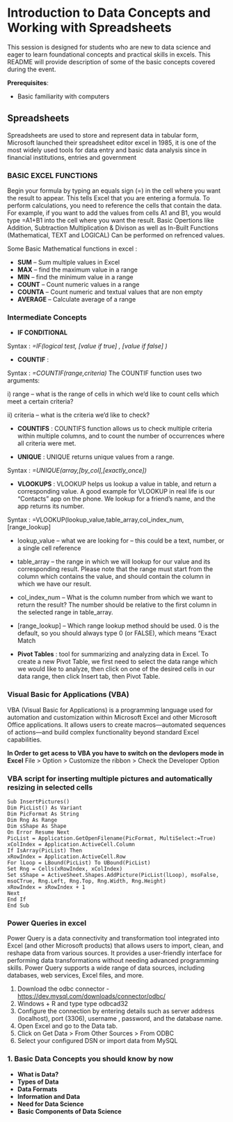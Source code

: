 # Introduction to Data Concepts and Working with Spreadsheets

 This session is designed for students who are new to data science and eager to learn foundational concepts and practical skills in excels. This README will provide description of some of the basic concepts covered during the event. 

**Prerequisites**:
- Basic familiarity with computers


## Spreadsheets 
Spreadsheets are used to store and represent data in tabular form, Microsoft launched their spreadsheet editor excel in 1985, it is one of the most widely used tools for data entry and basic data analysis since in financial institutions, entries and government 

### BASIC EXCEL FUNCTIONS 


Begin your formula by typing an equals sign (=) in the cell where you want the result to appear. This tells Excel that you are entering a formula.
To perform calculations, you need to reference the cells that contain the data. For example, if you want to add the values from cells A1 and B1, you would type =A1+B1 into the cell where you want the result.
Basic Opertions like Addition, Subtraction Multiplication & Divison as well as In-Built Functions (Mathematical, TEXT and LOGICAL) Can be performed on refrenced values. 

Some Basic Mathematical functions in excel : 

- **SUM** – Sum multiple values in Excel
- **MAX** – find the maximum value in a range
- **MIN** – find the minimum value in a range
- **COUNT** – Count numeric values in a range
- **COUNTA** – Count numeric and textual values that are non    empty 
- **AVERAGE** – Calculate average of a range

### Intermediate Concepts
- **IF CONDITIONAL** 

Syntax  :      *=IF(logical test,  [value if true]  ,  [value if false]  )*

- **COUNTIF** :

Syntax : *=COUNTIF(range,criteria)*
The COUNTIF function uses two arguments:

i) range – what is the range of cells in which we’d like to count cells which meet a certain criteria?

ii) criteria – what is the criteria we’d like to check?

- **COUNTIFS** : COUNTIFS function allows us to check multiple criteria within multiple columns, and to count the number of occurrences where all criteria were met.

- **UNIQUE** : UNIQUE returns unique values from a range.

Syntax : *=UNIQUE(array,[by_col],[exactly_once])*

- **VLOOKUPS** : VLOOKUP helps us lookup a value in table, and return a corresponding value.
A good example for VLOOKUP in real life is our “Contacts” app on the phone. We lookup for a friend’s name, and the app returns its number. 

Syntax : =VLOOKUP(lookup_value,table_array,col_index_num,[range_lookup]

- lookup_value – what we are looking for – this could be a text, number, or a single cell reference
- table_array – the range in which we will lookup for our value and its corresponding result. Please note that the range must start from the column which contains the value, and should contain the column in which we have our result.
-  col_index_num – What is the column number from which we want to return the result? The number should be relative to the first column in the selected range in table_array.
- [range_lookup] – Which range lookup method should be used. 0 is the default, so you should always type 0 (or FALSE), which means “Exact Match
 
 - **Pivot Tables** : tool for summarizing and analyzing data in Excel.
To create a new Pivot Table, we first need to select the data range which we would like to analyze, then click on one of the desired cells in our data range, then click Insert tab, then Pivot Table.

### Visual Basic for Applications (VBA)

VBA (Visual Basic for Applications) is a programming language used for automation and customization within Microsoft Excel and other Microsoft Office applications. It allows users to create macros—automated sequences of actions—and build complex functionality beyond standard Excel capabilities.

 **In Order to get acess to VBA you have to switch on the devlopers mode in Excel**
 File > Option > Customize the ribbon > Check the Developer Option

 ### VBA script for inserting multiple pictures and automatically resizing in selected cells
```
Sub InsertPictures()
Dim PicList() As Variant
Dim PicFormat As String
Dim Rng As Range
Dim sShape As Shape
On Error Resume Next
PicList = Application.GetOpenFilename(PicFormat, MultiSelect:=True)
xColIndex = Application.ActiveCell.Column
If IsArray(PicList) Then
xRowIndex = Application.ActiveCell.Row
For lLoop = LBound(PicList) To UBound(PicList)
Set Rng = Cells(xRowIndex, xColIndex)
Set sShape = ActiveSheet.Shapes.AddPicture(PicList(lLoop), msoFalse, msoCTrue, Rng.Left, Rng.Top, Rng.Width, Rng.Height)
xRowIndex = xRowIndex + 1
Next
End If
End Sub
```

### Power Queries in excel 

Power Query is a data connectivity and transformation tool integrated into Excel (and other Microsoft products) that allows users to import, clean, and reshape data from various sources. It provides a user-friendly interface for performing data transformations without needing advanced programming skills. Power Query supports a wide range of data sources, including databases, web services, Excel files, and more.

1) Download the
odbc connector - https://dev.mysql.com/downloads/connector/odbc/
2) Windows + R and type  type odbcad32 
3) Configure the connection by entering details such as server address (localhost), port (3306), username , password, and the database name.
4) Open Excel and go to the Data tab.
5) Click on Get Data > From Other Sources > From ODBC
6) Select your configured DSN or import data from MySQL 



### 1. Basic Data Concepts you should know by now 
- **What is Data?**
- **Types of Data**
- **Data Formats**
- **Information and Data**
- **Need for Data Science**
- **Basic Components of Data Science**









